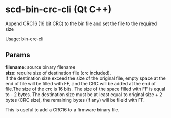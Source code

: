 # scd-bin-crc-cli (Qt C++)
Append CRC16 (16 bit CRC) to the bin file and set the file to the required size

Usage: bin-crc-cli <filename> <size>
  
## Params  

<b>filename</b>: source binary filename <br>
<b>size</b>: require size of destination file (crc included). <br>
If the destination size exceed the size of the original file, empty space at the end of file will be filled with FF, and the CRC will be added at the end of file.The size of the crc is 16 bits. The size of the space filled with FF is equal to <size> - 2 bytes. The destination size must be at least equal to original size + 2 bytes (CRC size), the remaining bytes (if any) will be fileld with FF.

This is useful to add a CRC16 to a firmware binary file.
